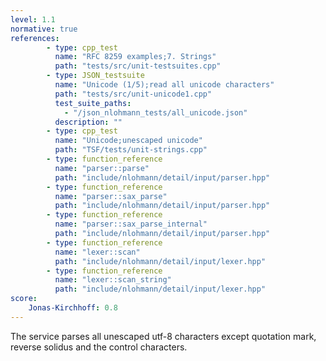 ```yaml
---
level: 1.1
normative: true
references:
        - type: cpp_test
          name: "RFC 8259 examples;7. Strings"
          path: "tests/src/unit-testsuites.cpp"
        - type: JSON_testsuite
          name: "Unicode (1/5);read all unicode characters"
          path: "tests/src/unit-unicode1.cpp"
          test_suite_paths:
            - "/json_nlohmann_tests/all_unicode.json"
          description: ""
        - type: cpp_test
          name: "Unicode;unescaped unicode"
          path: "TSF/tests/unit-strings.cpp"
        - type: function_reference
          name: "parser::parse"
          path: "include/nlohmann/detail/input/parser.hpp"
        - type: function_reference
          name: "parser::sax_parse"
          path: "include/nlohmann/detail/input/parser.hpp"
        - type: function_reference
          name: "parser::sax_parse_internal"
          path: "include/nlohmann/detail/input/parser.hpp"
        - type: function_reference
          name: "lexer::scan"
          path: "include/nlohmann/detail/input/lexer.hpp"
        - type: function_reference
          name: "lexer::scan_string"
          path: "include/nlohmann/detail/input/lexer.hpp"
score:
    Jonas-Kirchhoff: 0.8
---
```


The service parses all unescaped utf-8 characters except quotation mark, reverse solidus and the control characters.